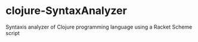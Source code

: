 # clojure-SyntaxAnalyzer
Syntaxis analyzer of Clojure programming language using a Racket Scheme script
